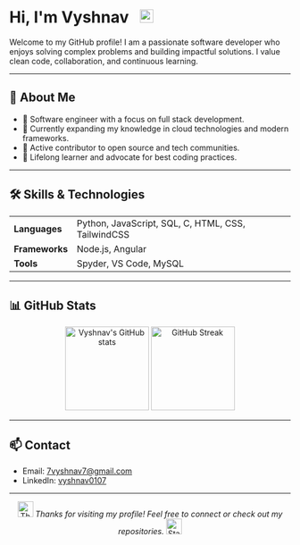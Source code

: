 # Hi, I'm Vyshnav &nbsp; <img src="https://cdn.jsdelivr.net/gh/ryo-ma/github-profile-trophy@main/src/images/medal.svg" width="24" alt="Trophy"/>

Welcome to my GitHub profile! I am a passionate software developer who enjoys solving complex problems and building impactful solutions. I value clean code, collaboration, and continuous learning.

---

## 🚀 About Me &nbsp; 

- 💼 Software engineer with a focus on full stack development.
- 🌱 Currently expanding my knowledge in cloud technologies and modern frameworks.
- 🤝 Active contributor to open source and tech communities.
- 🧠 Lifelong learner and advocate for best coding practices.

---

## 🛠️ Skills & Technologies &nbsp;

<table>
  <tr>
    <td><strong>Languages</strong></td>
    <td>Python, JavaScript, SQL, C, HTML, CSS, TailwindCSS</td>
  </tr>
  <tr>
    <td><strong>Frameworks</strong></td>
    <td>Node.js, Angular</td>
  </tr>
  <tr>
    <td><strong>Tools</strong></td>
    <td>Spyder, VS Code, MySQL</td>
  </tr>
</table>

---

## 📊 GitHub Stats &nbsp; 
<p align="center">
  <img src="https://github-readme-stats.vercel.app/api?username=Vyshnav0107&show_icons=true&theme=radical" alt="Vyshnav's GitHub stats" height="150"/>
  <img src="https://streak-stats.demolab.com?user=Vyshnav0107&theme=radical&hide_border=true" alt="GitHub Streak" height="150"/>
</p>

---

## 📫 Contact &nbsp;

- Email: 7vyshnav7@gmail.com
- LinkedIn: [vyshnav0107](https://www.linkedin.com/in/vyshnav0107)

---

<p align="center">
  <img src="https://img.icons8.com/color/48/thumb-up.png" width="28" alt="Thumbs Up"/>
  <em>Thanks for visiting my profile! Feel free to connect or check out my repositories.</em>
  <img src="https://img.icons8.com/color/48/star--v1.png" width="28" alt="Star"/>
</p>
